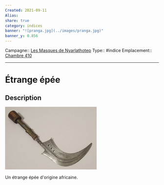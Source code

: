 ```yaml
---
Created: 2021-09-11
Alias:
share: true
category: indices
banner: "![pranga.jpg](../images/pranga.jpg)"
banner_y: 0.856
---
```

Campagne:: [Les Masques de Nyarlathotep](../../Les%20Masques%20de%20Nyarlathotep.md)
Type:: #indice 
Emplacement:: [Chambre 410](../lieu/Chambre%20410.md)

***
# Étrange épée

## Description

![pranga.jpg](../images/pranga.jpg)

Un étrange épée d'origine africaine.
